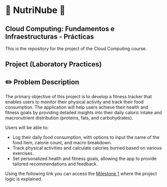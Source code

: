 # :apple: NutriNube :banana:

## Cloud Computing: Fundamentos e Infraestructuras - Prácticas

This is the repository for the project of the Cloud Computing course.

## Project (Laboratory Practices)

## :pencil2: Problem Description

The primary objective of this project is to develop a fitness tracker that enables users to monitor their physical activity and track their food consumption. The application will help users achieve their health and fitness goals by providing detailed insights into their daily caloric intake and macronutrient distribution (proteins, fats, and carbohydrates). 

Users will be able to:

- Log their daily food consumption, with options to input the name of the food item, calorie count, and macro breakdown.
- Track physical activities and calculate calories burned based on various exercises.
- Set personalized health and fitness goals, allowing the app to provide tailored recommendations and feedback.

Using the following link you can access the [Milestone 1](/documentation/milestones/milestone1/milestone1.md) where the project logic is explained.
